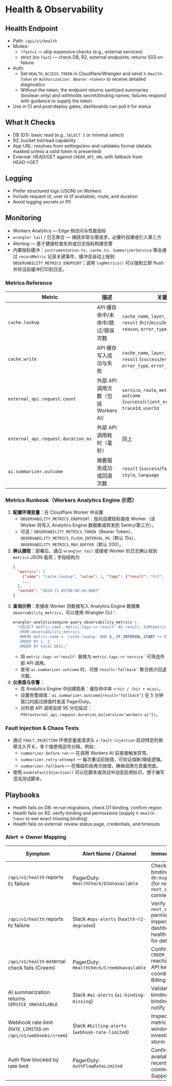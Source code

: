 # Health & Observability

## Health Endpoint
- Path: `/api/v1/health`
- Modes:
  - `?fast=1` — skip expensive checks (e.g., external services)
  - strict (no `fast`) — check DB, R2, external endpoints; returns 503 on failure
- Auth:
  - Set `HEALTH_ACCESS_TOKEN` in Cloudflare/Wrangler and send `X-Health-Token` or `Authorization: Bearer <token>` to receive detailed diagnostics
  - Without the token, the endpoint returns sanitized summaries (boolean only) and withholds secret/binding names; failures respond with guidance to supply the token
- Use in CI and post‑deploy gates; dashboards can poll it for status

## What It Checks
- DB (D1): basic read (e.g., `SELECT 1` or minimal select)
- R2: bucket list/read capability
- App URL: resolves from settings/env and validates format (details masked unless a valid token is presented)
- External: HEAD/GET against `CREEM_API_URL` with fallback from HEAD→GET

## Logging
- Prefer structured logs (JSON) on Workers
- Include request id, user id (if available), route, and duration
- Avoid logging secrets or PII

## Monitoring
- Workers Analytics — Edge 侧访问与性能指标
- `wrangler tail` / 日志聚合 — 捕获异常与慢请求，必要时自建或引入第三方
- Alerting — 基于健康检查失败或日志指标构建告警
- 内置指标缓冲：`instrumentation.ts`、`cache.ts`、`SummarizerService` 等会通过 `recordMetric` 记录关键事件，缓冲会自动上报到 `OBSERVABILITY_METRICS_ENDPOINT`；调用 `logMetrics()` 可以强制立即 flush 并将当前缓冲打印到日志。

### Metrics Reference

| Metric | 描述 | 关键标签 |
| --- | --- | --- |
| `cache.lookup` | API 缓存命中/未命中/跳过/错误次数 | `cache_name`, `layer`, `operation="get"`, `result` (`hit`/`miss`/`bypass`/`error`), `reason`, `error_type`, `error_name` |
| `cache.write` | API 缓存写入成功与失败 | `cache_name`, `layer`, `operation="set"`, `result` (`success`/`error`), `ttl_seconds`, `error_type`, `error_name` |
| `external_api.request.count` | 外部 API 调用次数（包括 Workers AI） | `service`, `route`, `method`, `status`, `outcome` (`success`/`client_error`/`server_error`), `traceId`, `userId` |
| `external_api.request.duration_ms` | 外部 API 调用耗时（毫秒） | 同上 |
| `ai.summarizer.outcome` | 摘要服务成功或回退次数 | `result` (`success`/`fallback`), `status`, `style`, `language` |

### Metrics Runbook（Workers Analytics Engine 示范）

1. **配置环境变量**：在 Cloudflare Worker 中设置
   - `OBSERVABILITY_METRICS_ENDPOINT`：指向自建指标接收 Worker（该 Worker 将写入 Analytics Engine 数据集或转发到 Sentry/第三方）。
   - 可选：`OBSERVABILITY_METRICS_TOKEN`（Bearer Token）、`OBSERVABILITY_METRICS_FLUSH_INTERVAL_MS`（默认 15s）、`OBSERVABILITY_METRICS_MAX_BUFFER`（默认 200）。
2. **确认摄取**：部署后，通过 `wrangler tail` 或接收 Worker 的日志确认收到 `metrics` JSON 载荷；字段结构为
   ```json
   {
     "metrics": [
       {"name": "cache.lookup", "value": 1, "tags": {"result": "hit", "cache_name": "api-response", ...}, "timestamp": 1730832000000},
       ...
     ],
     "sentAt": "2024-11-05T08:00:00.000Z"
   }
   ```
3. **查询示例**：若接收 Worker 将数据写入 Analytics Engine 数据集 `observability_metrics`，可以使用 Wrangler CLI：
   ```bash
   wrangler analyticsengine query observability_metrics \
     "SELECT metric.name, metric.tags->>'result' AS result, SUM(metric.value) AS total
      FROM observability_metrics
      WHERE metric.name = 'cache.lookup' AND $__CF_INTERVAL_START >= DATE_ADD('minute', -60, NOW())
      GROUP BY 1, 2
      ORDER BY total DESC;"
   ```
   - 将 `metric.tags->>'result'` 替换为 `metric.tags->>'service'` 可筛选外部 API 调用。
   - 查询 `ai.summarizer.outcome` 时，可按 `result='fallback'` 聚合统计回退次数。
4. **仪表盘与告警**：
   - 在 Analytics Engine 中创建图表：缓存命中率 = `hit / (hit + miss)`。
   - 设置告警阈值：`ai.summarizer.outcome{result="fallback"}` 在 5 分钟窗口内超过阈值时发送 PagerDuty。
   - 对外部 API 调用监控 95 分位延迟：`P95(external_api.request.duration_ms{service="workers-ai"})`。

### Fault Injection & Chaos Tests
- 通过 `FAULT_INJECTION` 环境变量或请求头 `x-fault-injection` 启动特定的故障注入开关，多个值使用逗号分隔，例如：
  - `summarizer.before-run` — 在调用 Workers AI 前直接触发异常。
  - `summarizer.retry-attempt` — 每次重试前抛错，可验证熔断/降级逻辑。
  - `summarizer.fallback` — 在降级阶段再次抛错，确保调用方具备兜底。
- 使用 `enableFaultInjection()` 可以在脚本或测试中动态启用标识，便于编写混沌测试脚本。

## Playbooks
- Health fails on DB: re‑run migrations, check D1 binding, confirm region
- Health fails on R2: verify binding and permissions (supply `X-Health-Token` to see exact missing binding)
- Health fails on external: review status page, credentials, and timeouts

### Alert → Owner Mapping

| Symptom | Alert Name / Channel | Immediate Actions | Primary Owner |
| --- | --- | --- | --- |
| `/api/v1/health` reports `D1` failure | PagerDuty: `HealthCheck/D1Unavailable` | Check Wrangler bindings, run `pnpm db:migrate:local` (for repro), validate `next_cf_app` connectivity | Platform / Infra |
| `/api/v1/health` reports `R2` failure | Slack `#ops-alerts` (`health-r2-degraded`) | Verify `next_cf_app_bucket` permissions, inspect R2 dashboard, re-run health with token for details | Platform / Infra |
| `/api/v1/health` external check fails (Creem) | PagerDuty: `HealthCheck/CreemUnavailable` | Confirm `CREEM_API_URL` reachable, rotate API key if 401, coordinate with Billing vendor | Billing Squad |
| AI summarization returns `SERVICE_UNAVAILABLE` | Slack `#ai-alerts` (`ai-binding-missing`) | Validate Workers AI binding, redeploy if binding missing, notify ML lead | AI / Platform |
| Webhook rate limit (`RATE_LIMITED` on `/api/v1/webhooks/creem`) | Slack `#billing-alerts` (`webhook-rate-limited`) | Inspect Upstash metrics, increase window or investigate retry storm from Creem | Billing Squad |
| Auth flow blocked by rate limit | PagerDuty: `AuthFlowRateLimited` | Confirm Upstash availability, review recent login spikes, communicate with Support | Identity Team |

